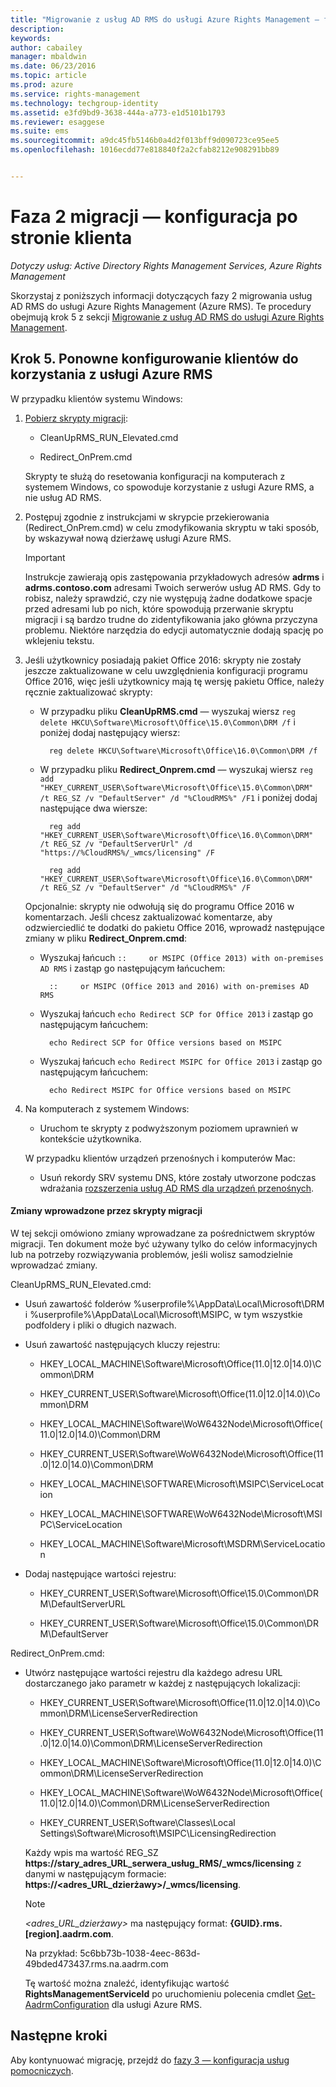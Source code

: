 ```yaml
---
title: "Migrowanie z usług AD RMS do usługi Azure Rights Management — faza 2 | Azure RMS"
description: 
keywords: 
author: cabailey
manager: mbaldwin
ms.date: 06/23/2016
ms.topic: article
ms.prod: azure
ms.service: rights-management
ms.technology: techgroup-identity
ms.assetid: e3fd9bd9-3638-444a-a773-e1d5101b1793
ms.reviewer: esaggese
ms.suite: ems
ms.sourcegitcommit: a9dc45fb5146b0a4d2f013bff9d090723ce95ee5
ms.openlocfilehash: 1016ecdd77e818840f2a2cfab8212e908291bb89


---
```

# Faza 2 migracji — konfiguracja po stronie klienta

*Dotyczy usług: Active Directory Rights Management Services, Azure Rights Management*

Skorzystaj z poniższych informacji dotyczących fazy 2 migrowania usług AD RMS do usługi Azure Rights Management (Azure RMS). Te procedury obejmują krok 5 z sekcji [Migrowanie z usług AD RMS do usługi Azure Rights Management](migrate-from-ad-rms-to-azure-rms.md).


## Krok 5. Ponowne konfigurowanie klientów do korzystania z usługi Azure RMS
W przypadku klientów systemu Windows:

1.  [Pobierz skrypty migracji](http://go.microsoft.com/fwlink/?LinkId=524619):

    -   CleanUpRMS_RUN_Elevated.cmd

    -   Redirect_OnPrem.cmd

    Skrypty te służą do resetowania konfiguracji na komputerach z systemem Windows, co spowoduje korzystanie z usługi Azure RMS, a nie usług AD RMS.

2.  Postępuj zgodnie z instrukcjami w skrypcie przekierowania (Redirect_OnPrem.cmd) w celu zmodyfikowania skryptu w taki sposób, by wskazywał nową dzierżawę usługi Azure RMS.

    > [!IMPORTANT]
    > Instrukcje zawierają opis zastępowania przykładowych adresów **adrms** i **adrms.contoso.com** adresami Twoich serwerów usług AD RMS. Gdy to robisz, należy sprawdzić, czy nie występują żadne dodatkowe spacje przed adresami lub po nich, które spowodują przerwanie skryptu migracji i są bardzo trudne do zidentyfikowania jako główna przyczyna problemu. Niektóre narzędzia do edycji automatycznie dodają spację po wklejeniu tekstu.

3. Jeśli użytkownicy posiadają pakiet Office 2016: skrypty nie zostały jeszcze zaktualizowane w celu uwzględnienia konfiguracji programu Office 2016, więc jeśli użytkownicy mają tę wersję pakietu Office, należy ręcznie zaktualizować skrypty:

    - W przypadku pliku **CleanUpRMS.cmd** — wyszukaj wiersz `reg delete HKCU\Software\Microsoft\Office\15.0\Common\DRM /f` i poniżej dodaj następujący wiersz:

            reg delete HKCU\Software\Microsoft\Office\16.0\Common\DRM /f

    - W przypadku pliku **Redirect_Onprem.cmd** — wyszukaj wiersz `reg add "HKEY_CURRENT_USER\Software\Microsoft\Office\15.0\Common\DRM" /t REG_SZ /v "DefaultServer" /d "%CloudRMS%" /F1` i poniżej dodaj następujące dwa wiersze:

            reg add "HKEY_CURRENT_USER\Software\Microsoft\Office\16.0\Common\DRM" /t REG_SZ /v "DefaultServerUrl" /d "https://%CloudRMS%/_wmcs/licensing" /F 

            reg add "HKEY_CURRENT_USER\Software\Microsoft\Office\16.0\Common\DRM" /t REG_SZ /v "DefaultServer" /d "%CloudRMS%" /F

    Opcjonalnie: skrypty nie odwołują się do programu Office 2016 w komentarzach. Jeśli chcesz zaktualizować komentarze, aby odzwierciedlić te dodatki do pakietu Office 2016, wprowadź następujące zmiany w pliku **Redirect_Onprem.cmd**:

    - Wyszukaj łańcuch `::     or MSIPC (Office 2013) with on-premises AD RMS` i zastąp go następującym łańcuchem:
    
            ::     or MSIPC (Office 2013 and 2016) with on-premises AD RMS

    - Wyszukaj łańcuch `echo Redirect SCP for Office 2013` i zastąp go następującym łańcuchem:
    
            echo Redirect SCP for Office versions based on MSIPC

    - Wyszukaj łańcuch `echo Redirect MSIPC for Office 2013` i zastąp go następującym łańcuchem:
    
            echo Redirect MSIPC for Office versions based on MSIPC

4.  Na komputerach z systemem Windows:

    - Uruchom te skrypty z podwyższonym poziomem uprawnień w kontekście użytkownika.

    W przypadku klientów urządzeń przenośnych i komputerów Mac:

    -  Usuń rekordy SRV systemu DNS, które zostały utworzone podczas wdrażania [rozszerzenia usług AD RMS dla urządzeń przenośnych](http://technet.microsoft.com/library/dn673574.aspx).

#### Zmiany wprowadzone przez skrypty migracji
W tej sekcji omówiono zmiany wprowadzane za pośrednictwem skryptów migracji. Ten dokument może być używany tylko do celów informacyjnych lub na potrzeby rozwiązywania problemów, jeśli wolisz samodzielnie wprowadzać zmiany.

CleanUpRMS_RUN_Elevated.cmd:

-   Usuń zawartość folderów %userprofile%\AppData\Local\Microsoft\DRM i %userprofile%\AppData\Local\Microsoft\MSIPC, w tym wszystkie podfoldery i pliki o długich nazwach.

-   Usuń zawartość następujących kluczy rejestru:

    -   HKEY_LOCAL_MACHINE\Software\Microsoft\Office\(11.0|12.0|14.0)\Common\DRM

    -   HKEY_CURRENT_USER\Software\Microsoft\Office\(11.0|12.0|14.0)\Common\DRM

    -   HKEY_LOCAL_MACHINE\Software\WoW6432Node\Microsoft\Office\(11.0|12.0|14.0)\Common\DRM

    -   HKEY_CURRENT_USER\Software\WoW6432Node\Microsoft\Office\(11.0|12.0|14.0)\Common\DRM

    -   HKEY_LOCAL_MACHINE\SOFTWARE\Microsoft\MSIPC\ServiceLocation

    -   HKEY_LOCAL_MACHINE\SOFTWARE\WoW6432Node\Microsoft\MSIPC\ServiceLocation

    -   HKEY_LOCAL_MACHINE\Software\Microsoft\MSDRM\ServiceLocation

-   Dodaj następujące wartości rejestru:

    -   HKEY_CURRENT_USER\Software\Microsoft\Office\15.0\Common\DRM\DefaultServerURL

    -   HKEY_CURRENT_USER\Software\Microsoft\Office\15.0\Common\DRM\DefaultServer

Redirect_OnPrem.cmd:

-   Utwórz następujące wartości rejestru dla każdego adresu URL dostarczanego jako parametr w każdej z następujących lokalizacji:

    -   HKEY_CURRENT_USER\Software\Microsoft\Office\(11.0|12.0|14.0)\Common\DRM\LicenseServerRedirection

    -   HKEY_CURRENT_USER\Software\WoW6432Node\Microsoft\Office\(11.0|12.0|14.0)\Common\DRM\LicenseServerRedirection

    -   HKEY_LOCAL_MACHINE\Software\Microsoft\Office\(11.0|12.0|14.0)\Common\DRM\LicenseServerRedirection

    -   HKEY_LOCAL_MACHINE\Software\WoW6432Node\Microsoft\Office\(11.0|12.0|14.0)\Common\DRM\LicenseServerRedirection

    -   HKEY_CURRENT_USER\Software\Classes\Local Settings\Software\Microsoft\MSIPC\LicensingRedirection

    Każdy wpis ma wartość REG_SZ **https://stary_adres_URL_serwera_usług_RMS/_wmcs/licensing** z danymi w następującym formacie: **https://&lt;adres_URL_dzierżawy&gt;/_wmcs/licensing**.

    > [!NOTE]
    > *&lt;adres_URL_dzierżawy&gt;* ma następujący format: **{GUID}.rms.[region].aadrm.com**.
    > 
    > Na przykład: 5c6bb73b-1038-4eec-863d-49bded473437.rms.na.aadrm.com
    > 
    > Tę wartość można znaleźć, identyfikując wartość **RightsManagementServiceId** po uruchomieniu polecenia cmdlet [Get-AadrmConfiguration](http://msdn.microsoft.com/library/windowsazure/dn629410.aspx) dla usługi Azure RMS.


## Następne kroki
Aby kontynuować migrację, przejdź do [fazy 3 — konfiguracja usług pomocniczych](migrate-from-ad-rms-phase3.md).


<!--HONumber=Jun16_HO4-->


